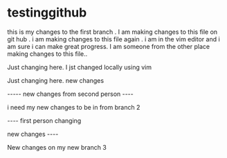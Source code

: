 # testinggithub

this is my changes to the first branch . I am making changes to this file on git hub .
 i am making changes to this file again . i am in the vim editor and i am sure i can make great progress.
 I am someone from the other place making changes to this file..
 
 

 Just changing here.
I jst changed locally using vim

 Just changing here. new changes
 
 
 
 
 ----- new changes from second person ---- 
 
i need my new changes to be in from branch 2 
 

---- first person changing 

new changes ----

New changes on my new branch 3
